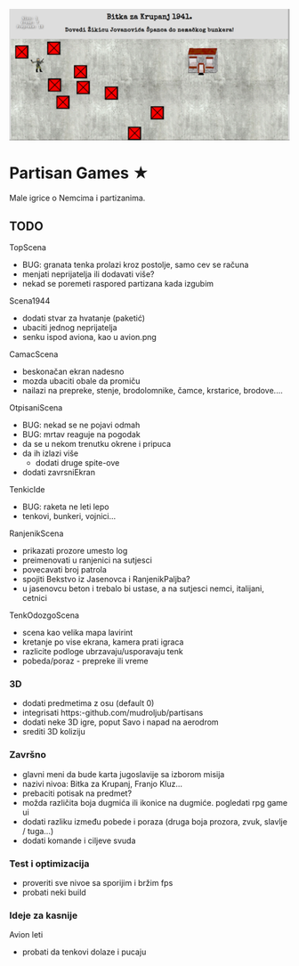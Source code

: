 [![](screen.png)](https:-mudroljub.github.io/igrica-partizani/)

# Partisan Games ★

Male igrice o Nemcima i partizanima.

## TODO

TopScena
- BUG: granata tenka prolazi kroz postolje, samo cev se računa
- menjati neprijatelja ili dodavati više?
- nekad se poremeti raspored partizana kada izgubim

Scena1944
- dodati stvar za hvatanje (paketić)
- ubaciti jednog neprijatelja
- senku ispod aviona, kao u avion.png

CamacScena
- beskonačan ekran nadesno
- mozda ubaciti obale da promiču
- nailazi na prepreke, stenje, brodolomnike, čamce, krstarice, brodove....

OtpisaniScena
- BUG: nekad se ne pojavi odmah
- BUG: mrtav reaguje na pogodak
- da se u nekom trenutku okrene i pripuca
- da ih izlazi više
    - dodati druge spite-ove
- dodati zavrsniEkran

TenkicIde
- BUG: raketa ne leti lepo
- tenkovi, bunkeri, vojnici...

RanjenikScena
- prikazati prozore umesto log
- preimenovati u ranjenici na sutjesci
- povecavati broj patrola
- spojiti Bekstvo iz Jasenovca i RanjenikPaljba?
- u jasenovcu beton i trebalo bi ustase, a na sutjesci nemci, italijani, cetnici

TenkOdozgoScena
- scena kao velika mapa lavirint
- kretanje po vise ekrana, kamera prati igraca
- razlicite podloge ubrzavaju/usporavaju tenk
- pobeda/poraz - prepreke ili vreme

### 3D
- dodati predmetima z osu (default 0)
- integrisati https:-github.com/mudroljub/partisans
- dodati neke 3D igre, poput Savo i napad na aerodrom
- srediti 3D koliziju

### Završno
- glavni meni da bude karta jugoslavije sa izborom misija
- nazivi nivoa: Bitka za Krupanj, Franjo Kluz...
- prebaciti potisak na predmet?
- možda različita boja dugmića ili ikonice na dugmiće. pogledati rpg game ui 
- dodati razliku između pobede i poraza (druga boja prozora, zvuk, slavlje / tuga...)
- dodati komande i ciljeve svuda

### Test i optimizacija
- proveriti sve nivoe sa sporijim i bržim fps
- probati neki build

### Ideje za kasnije

Avion leti
- probati da tenkovi dolaze i pucaju
